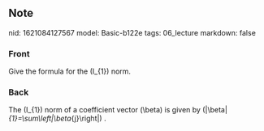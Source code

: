 ## Note
nid: 1621084127567
model: Basic-b122e
tags: 06_lecture
markdown: false

### Front
Give the formula for the \(I_{1}\) norm.

### Back
The \(I_{1}\) norm of a coefficient vector \(\beta\) is given by \(\|\beta\|_{1}=\sum\left|\beta_{j}\right|\) .

